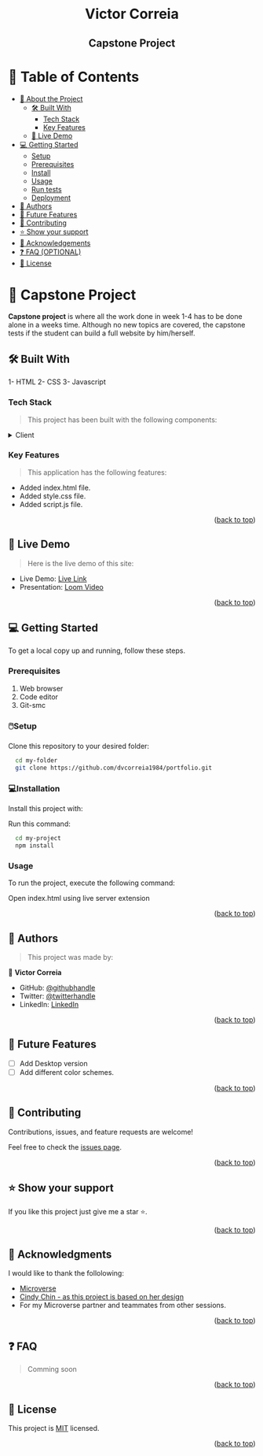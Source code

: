 <a name="readme-top"></a>
<div align="center">
  <br/>

  <h1><b>Victor Correia</b></h1>
  <h2><b>Capstone Project</b></h2>


</div>

# 📗 Table of Contents

- [📖 About the Project](#about-project)
  - [🛠 Built With](#built-with)
    - [Tech Stack](#tech-stack)
    - [Key Features](#key-features)
  - [🚀 Live Demo](#live-demo)
- [💻 Getting Started](#getting-started)
  - [Setup](#setup)
  - [Prerequisites](#prerequisites)
  - [Install](#install)
  - [Usage](#usage)
  - [Run tests](#run-tests)
  - [Deployment](#deployment)
- [👥 Authors](#authors)
- [🔭 Future Features](#future-features)
- [🤝 Contributing](#contributing)
- [⭐️ Show your support](#support)
- [🙏 Acknowledgements](#acknowledgements)
- [❓ FAQ (OPTIONAL)](#faq)
- [📝 License](#license)

# 📖 Capstone Project <a name="about-project"></a>

**Capstone project** is where all the work done in week 1-4 has to be done alone in a weeks time. Although no new topics are covered, the capstone tests if the student can build a full website by him/herself. 

## 🛠 Built With <a name="built-with"></a>

1- HTML
2- CSS
3- Javascript

### Tech Stack <a name="tech-stack"></a>

> This project has been built with the following components: 

<details>
  <summary>Client</summary>
  <ul>
    <li><a href="https://www.w3schools.com/html/">HTML</a></li>
    <li><a href="https://www.w3schools.com/css/default.asp">CSS</a></li>
    <li>Javascript</li>
  </ul>
</details>

### Key Features <a name="key-features"></a>

> This application has the following features: 

- Added index.html file.
- Added style.css file. 
- Added script.js file. 

<p align="right">(<a href="#readme-top">back to top</a>)</p>

## 🚀 Live Demo <a name="live-demo"></a>

> Here is the live demo of this site: 

- Live Demo: [Live Link](https://dvcorreia1984.github.io/Capstone-Project/)
- Presentation: [Loom Video](https://www.loom.com/share/45e4ad9169544f9a8e3adcf3e0200a15?sid=7df7e2f7-2a23-4838-b9be-384c6127cc47)

<p align="right">(<a href="#readme-top">back to top</a>)</p>


## 💻 Getting Started <a name="getting-started"></a>

To get a local copy up and running, follow these steps.

### Prerequisites

1. Web browser
2. Code editor
3. Git-smc

### 🖱️Setup

Clone this repository to your desired folder:

```sh
  cd my-folder
  git clone https://github.com/dvcorreia1984/portfolio.git
```

### 💻Installation

Install this project with:

Run this command: 

```sh
  cd my-project
  npm install
```

### Usage

To run the project, execute the following command:

Open index.html using live server extension

<p align="right">(<a href="#readme-top">back to top</a>)</p>

## 👥 Authors <a name="authors"></a>

> This project was made by: 

👤 **Victor Correia**

- GitHub: [@githubhandle](https://github.com/dvcorreia1984)
- Twitter: [@twitterhandle](https://twitter.com/dvcorreia1984)
- LinkedIn: [LinkedIn](https://linkedin.com/in/dvcorreia)

<p align="right">(<a href="#readme-top">back to top</a>)</p>

## 🔭 Future Features <a name="future-features"></a>

- [ ] Add Desktop version
- [ ] Add different color schemes. 

<p align="right">(<a href="#readme-top">back to top</a>)</p>

## 🤝 Contributing <a name="contributing"></a>

Contributions, issues, and feature requests are welcome!

Feel free to check the [issues page](../../issues/).

<p align="right">(<a href="#readme-top">back to top</a>)</p>

## ⭐️ Show your support <a name="support"></a>

If you like this project just give me a star ⭐.

<p align="right">(<a href="#readme-top">back to top</a>)</p>

## 🙏 Acknowledgments <a name="acknowledgements"></a>

I would like to thank the follolowing: 

- [Microverse](https://www.microverse.org/)
- [Cindy Chin - as this project is based on her design](https://www.behance.net/gallery/29845175/CC-Global-Summit-2015)
- For my Microverse partner and teammates from other sessions. 

<p align="right">(<a href="#readme-top">back to top</a>)</p>

## ❓ FAQ <a name="faq"></a>

> Comming soon

<p align="right">(<a href="#readme-top">back to top</a>)</p>

## 📝 License <a name="license"></a>

This project is [MIT](MIT.md) licensed.

<p align="right">(<a href="#readme-top">back to top</a>)</p>
